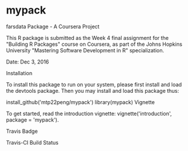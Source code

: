 # mypack

farsdata Package - A Coursera Project

This R package is submitted as the Week 4 final assignment for the "Building R Packages" course on Coursera, as part of the Johns Hopkins University "Mastering Software Development in R" specialization.

Date: Dec 3, 2016

Installation

To install this package to run on your system, please first install and load the devtools package. Then you may install and load this package thus:

install_github('mtp22peng/mypack')
library(mypack)
Vignette

To get started, read the introduction vignette: vignette('introduction', package = 'mypack').

Travis Badge

Travis-CI Build Status
